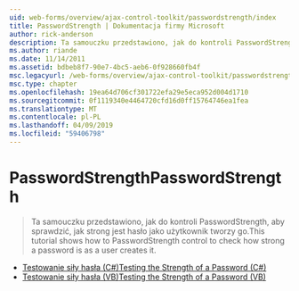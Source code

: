 ```yaml
---
uid: web-forms/overview/ajax-control-toolkit/passwordstrength/index
title: PasswordStrength | Dokumentacja firmy Microsoft
author: rick-anderson
description: Ta samouczku przedstawiono, jak do kontroli PasswordStrength, aby sprawdzić, jak strong jest hasło jako użytkownik tworzy go.
ms.author: riande
ms.date: 11/14/2011
ms.assetid: bdbeb8f7-90e7-4bc5-aeb6-0f928660fb4f
msc.legacyurl: /web-forms/overview/ajax-control-toolkit/passwordstrength
msc.type: chapter
ms.openlocfilehash: 19ea64d706cf301722efa29e5eca952d004d1710
ms.sourcegitcommit: 0f1119340e4464720cfd16d0ff15764746ea1fea
ms.translationtype: MT
ms.contentlocale: pl-PL
ms.lasthandoff: 04/09/2019
ms.locfileid: "59406798"
---
```

# <a name="passwordstrength"></a><span data-ttu-id="c3a71-103">PasswordStrength</span><span class="sxs-lookup"><span data-stu-id="c3a71-103">PasswordStrength</span></span>

> <span data-ttu-id="c3a71-104">Ta samouczku przedstawiono, jak do kontroli PasswordStrength, aby sprawdzić, jak strong jest hasło jako użytkownik tworzy go.</span><span class="sxs-lookup"><span data-stu-id="c3a71-104">This tutorial shows how to PasswordStrength control to check how strong a password is as a user creates it.</span></span>


- [<span data-ttu-id="c3a71-105">Testowanie siły hasła (C#)</span><span class="sxs-lookup"><span data-stu-id="c3a71-105">Testing the Strength of a Password (C#)</span></span>](testing-the-strength-of-a-password-cs.md)
- [<span data-ttu-id="c3a71-106">Testowanie siły hasła (VB)</span><span class="sxs-lookup"><span data-stu-id="c3a71-106">Testing the Strength of a Password (VB)</span></span>](testing-the-strength-of-a-password-vb.md)
